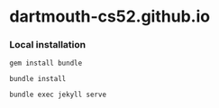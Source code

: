 # dartmouth-cs52.github.io

### Local installation

`gem install bundle`

`bundle install`

`bundle exec jekyll serve`
